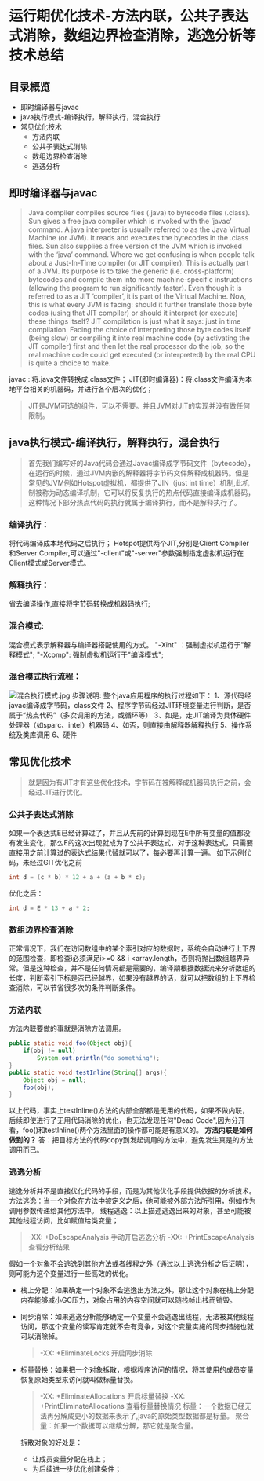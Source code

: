 # 运行期优化技术-方法内联，公共子表达式消除，数组边界检查消除，逃逸分析等技术总结

## 目录概览

- 即时编译器与javac
- java执行模式-编译执行，解释执行，混合执行
- 常见优化技术
  - 方法内联
  - 公共子表达式消除
  - 数组边界检查消除
  - 逃逸分析


## 即时编译器与javac
>   Java compiler compiles source files (.java) to bytecode files (.class). Sun gives a free java compiler which is invoked with the ‘javac’ command.
>   A java interpreter is usually referred to as the Java Virtual Machine (or JVM). It reads and executes the bytecodes in the .class files.  Sun also supplies a free version of the JVM which is invoked with the ‘java’ command.
>   Where we get confusing is when people talk about a Just-In-Time compiler (or JIT compiler). This is actually part of a JVM. Its purpose is to take the generic (i.e. cross-platform) bytecodes and compile them into more machine-specific instructions (allowing the program to run significantly faster). Even though it is referred to as a JIT ‘compiler’, it is part of the Virtual Machine.
>   Now, this is what every JVM is facing: should it further translate those byte codes (using that JIT compiler) or should it interpret (or execute) these things itself? JIT compilation is just what it says: just in time compilation. Facing the choice of interpreting those byte codes itself (being slow) or compiling it into real machine code (by activating the JIT compiler) first and then let the real processor do the job, so the real machine code could get executed (or interpreted) by the real CPU is quite a choice to make.

javac : 将.java文件转换成.class文件；
JIT(即时编译器)：将.class文件编译为本地平台相关的机器码，并进行各个层次的优化；
> JIT是JVM可选的组件，可以不需要。并且JVM对JIT的实现并没有做任何限制。

## java执行模式-编译执行，解释执行，混合执行
> 首先我们编写好的Java代码会通过Javac编译成字节码文件（bytecode），在运行的时候，通过JVM内嵌的解释器将字节码文件解释成机器码。但是常见的JVM例如Hotspot虚拟机，都提供了JIN（just int time）机制,此机制被称为动态编译机制，它可以将反复执行的热点代码直接编译成机器码，这种情况下部分热点代码的执行就属于编译执行，而不是解释执行了。

### 编译执行：
  将代码编译成本地代码之后执行；
  Hotspot提供两个JIT,分别是Client Compiler 和Server Compiler,可以通过"-client"或"-server"参数强制指定虚拟机运行在Client模式或Server模式。
### 解释执行：
  省去编译操作,直接将字节码转换成机器码执行;
### 混合模式:
  混合模式表示解释器与编译器搭配使用的方式。
  "-Xint" ：强制虚拟机运行于"解释模式";
  "-Xcomp": 强制虚拟机运行于"编译模式";
### 混合模式执行流程：
  ![混合执行模式.jpg](混合执行模式.jpg)
  步骤说明:
  整个java应用程序的执行过程如下：
  1、源代码经javac编译成字节码，class文件
  2、程序字节码经过JIT环境变量进行判断，是否属于“热点代码”（多次调用的方法，或循环等）
  3、如是，走JIT编译为具体硬件处理器（如sparc、intel）机器码
  4、如否，则直接由解释器解释执行
  5、操作系统及类库调用
  6、硬件
## 常见优化技术
> 就是因为有JIT才有这些优化技术，字节码在被解释成机器码执行之前，会经过JIT进行优化。

### 公共子表达式消除
  如果一个表达式E已经计算过了，并且从先前的计算到现在E中所有变量的值都没有发生变化，那么E的这次出现就成为了公共子表达式，对于这种表达式，只需要直接用之前计算过的表达式结果代替就可以了，每必要再计算一遍。
  如下示例代码，未经过GIT优化之前
  ```java
  int d = (c * b) * 12 + a + (a + b * c);
  ```
  优化之后：
  ```java
  int d = E * 13 + a * 2;
  ```
### 数组边界检查消除
  正常情况下，我们在访问数组中的某个索引对应的数据时，系统会自动进行上下界的范围检查，即检查i必须满足i>=0 && i <array.length，否则将抛出数组越界异常。但是这种检查，并不是任何情况都是需要的，编译期根据数据流来分析数组的长度，判断索引下标是否已经越界，如果没有越界的话，就可以把数组的上下界检查消除，可以节省很多次的条件判断条件。

### 方法内联
  方法内联要做的事就是消除方法调用。
  ```java
  public static void foo(Object obj){
      if(obj != null)
          System.out.println("do something");
  }
  public static void testInline(String[] args){
      Object obj = null; 
      foo(obj);
  }
  ```
  以上代码，事实上testInline()方法的内部全部都是无用的代码，如果不做内联，后续即使进行了无用代码消除的优化，也无法发现任何"Dead Code",因为分开看，foo()和testInline()两个方法里面的操作都可能是有意义的。
  **方法内联是如何做到的？**
  答：把目标方法的代码copy到发起调用的方法中，避免发生真是的方法调用而已。
### 逃逸分析
  逃逸分析并不是直接优化代码的手段，而是为其他优化手段提供依据的分析技术。
  方法逃逸：当一个对象在方法中被定义之后，他可能被外部方法所引用，例如作为调用参数传递给其他方法中。
  线程逃逸：以上描述逃逸出来的对象，甚至可能被其他线程访问，比如赋值给类变量；
  > -XX: +DoEscapeAnalysis 手动开启逃逸分析
  > -XX: +PrintEscapeAnalysis 查看分析结果
  
  假如一个对象不会逃逸到其他方法或者线程之外（通过以上逃逸分析之后证明），则可能为这个变量进行一些高效的优化。
  - 栈上分配：如果确定一个对象不会逃逸出方法之外，那让这个对象在栈上分配内存能够减小GC压力，对象占用的内存空间就可以随栈帧出栈而销毁。
  - 同步消除：如果逃逸分析能够确定一个变量不会逃逸出线程，无法被其他线程访问，那这个变量的读写肯定就不会有竞争，对这个变量实施的同步措施也就可以消除掉。
    > -XX: +EliminateLocks 开启同步消除
  - 标量替换：如果把一个对象拆散，根据程序访问的情况，将其使用的成员变量恢复原始类型来访问就叫做标量替换。
    > -XX: +EliminateAllocations 开启标量替换
    > -XX: +PrintEliminateAllocations 查看标量替换情况
    标量：一个数据已经无法再分解成更小的数据来表示了,java的原始类型数据都是标量。
    聚合量：如果一个数据可以继续分解，那它就是聚合量。
    
    拆散对象的好处是：
      - 让成员变量分配在栈上；
      - 为后续进一步优化创建条件；
   


